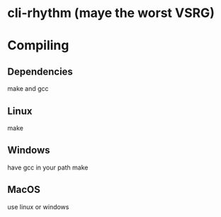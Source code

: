 # cli-rhythm (maye the worst VSRG)

# Compiling

## Dependencies

make and gcc

## Linux

make

## Windows

have gcc in your path
make

## MacOS

use linux or windows